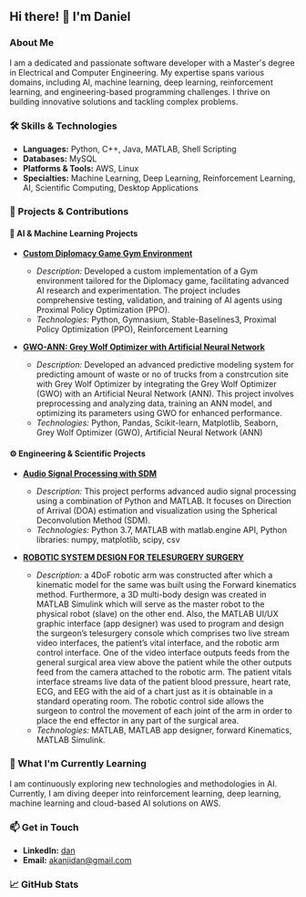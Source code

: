 ## Hi there! 👋 I'm Daniel

### About Me

I am a dedicated and passionate software developer with a Master's degree in Electrical and Computer Engineering. My expertise spans various domains, including AI, machine learning, deep learning, reinforcement learning, and engineering-based programming challenges. I thrive on building innovative solutions and tackling complex problems.

### 🛠 Skills & Technologies

- **Languages:** Python, C++, Java, MATLAB, Shell Scripting
- **Databases:** MySQL
- **Platforms & Tools:** AWS, Linux
- **Specialties:** Machine Learning, Deep Learning, Reinforcement Learning, AI, Scientific Computing, Desktop Applications

### 🔭 Projects & Contributions

#### 🧠 AI & Machine Learning Projects
- **[Custom Diplomacy Game Gym Environment ](#)**
  - *Description:* Developed a custom implementation of a Gym environment tailored for the Diplomacy game, facilitating advanced AI research and experimentation. The project includes comprehensive testing, validation, and training of AI agents using Proximal Policy Optimization (PPO).
  - *Technologies:* Python, Gymnasium, Stable-Baselines3, Proximal Policy Optimization (PPO), Reinforcement Learning


- **[GWO-ANN: Grey Wolf Optimizer with Artificial Neural Network](#)**
  - *Description:* Developed an advanced predictive modeling system for predicting amount of waste or no of trucks from a constrcution site with Grey Wolf Optimizer by integrating the Grey Wolf Optimizer (GWO) with an Artificial Neural Network (ANN). This project involves preprocessing and analyzing data, training an ANN model, and optimizing its parameters using GWO for enhanced performance.
  - *Technologies:* Python, Pandas, Scikit-learn, Matplotlib, Seaborn, Grey Wolf Optimizer (GWO), Artificial Neural Network (ANN)

#### ⚙️ Engineering & Scientific Projects
- **[Audio Signal Processing with SDM](#)**
  - *Description:* This project performs advanced audio signal processing using a combination of Python and MATLAB. It focuses on Direction of Arrival (DOA) estimation and visualization using the Spherical Deconvolution Method (SDM).
  - *Technologies:* Python 3.7, MATLAB with matlab.engine API, Python libraries: numpy, matplotlib, scipy, csv 

- **[ROBOTIC SYSTEM DESIGN FOR TELESURGERY SURGERY](#)**
  - *Description:*  a 4DoF robotic arm was constructed after which a kinematic model for the same was built using the Forward kinematics method. Furthermore, a 3D multi-body design was created in MATLAB Simulink which will serve as the master robot to the physical robot (slave) on the other end. Also, the MATLAB UI/UX graphic interface (app designer) was used to program and design the surgeon’s telesurgery console which comprises two live stream video interfaces, the patient’s vital interface, and the robotic arm control interface. One of the video interface outputs feeds from the general surgical area view above the patient while the other outputs feed from the camera attached to the robotic arm. The patient vitals interface streams live data of the patient blood pressure, heart rate, ECG, and EEG with the aid of a chart just as it is obtainable in a standard operating room. The robotic control side allows the surgeon to control the movement of each joint of the arm in order to place the end effector in any part of the surgical area.
  - *Technologies:* MATLAB, MATLAB app designer, forward Kinematics, MATLAB Simulink.



### 🌱 What I'm Currently Learning
I am continuously exploring new technologies and methodologies in AI. Currently, I am diving deeper into reinforcement learning, deep learning, machine learning and cloud-based AI solutions on AWS.

### 📫 Get in Touch
- **LinkedIn:** [dan](#https://www.linkedin.com/in/daniel-akanji)
- **Email:** [akanjidan@gmail.com](mailto:akanjidan@gmail.com)

### 📈 GitHub Stats
